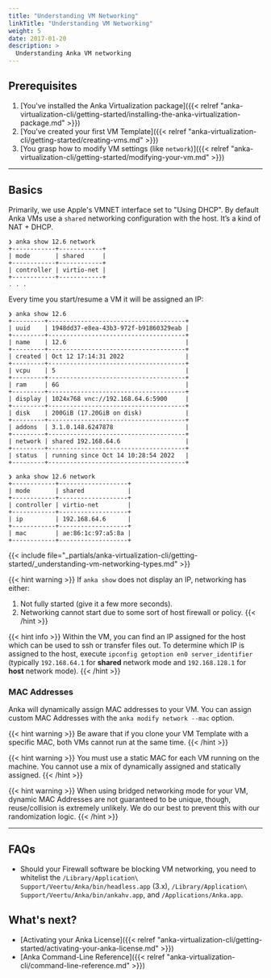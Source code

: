 ```yaml
---
title: "Understanding VM Networking"
linkTitle: "Understanding VM Networking"
weight: 5
date: 2017-01-20
description: >
  Understanding Anka VM networking
---
```


## Prerequisites

1. [You've installed the Anka Virtualization package]({{< relref "anka-virtualization-cli/getting-started/installing-the-anka-virtualization-package.md" >}})
2. [You've created your first VM Template]({{< relref "anka-virtualization-cli/getting-started/creating-vms.md" >}})
3. [You grasp how to modify VM settings (like `network`)]({{< relref "anka-virtualization-cli/getting-started/modifying-your-vm.md" >}})

---

## Basics

Primarily, we use Apple's VMNET interface set to "Using DHCP". By default Anka VMs use a `shared` networking configuration with the host. It’s a kind of NAT + DHCP.

```shell
❯ anka show 12.6 network
+------------+------------+
| mode       | shared     |
+------------+------------+
| controller | virtio-net |
+------------+------------+
. . .
```

Every time you start/resume a VM it will be assigned an IP:

```shell
❯ anka show 12.6
+---------+--------------------------------------+
| uuid    | 1948dd37-e8ea-43b3-972f-b91860329eab |
+---------+--------------------------------------+
| name    | 12.6                                 |
+---------+--------------------------------------+
| created | Oct 12 17:14:31 2022                 |
+---------+--------------------------------------+
| vcpu    | 5                                    |
+---------+--------------------------------------+
| ram     | 6G                                   |
+---------+--------------------------------------+
| display | 1024x768 vnc://192.168.64.6:5900     |
+---------+--------------------------------------+
| disk    | 200GiB (17.20GiB on disk)            |
+---------+--------------------------------------+
| addons  | 3.1.0.148.6247878                    |
+---------+--------------------------------------+
| network | shared 192.168.64.6                  |
+---------+--------------------------------------+
| status  | running since Oct 14 10:28:54 2022   |
+---------+--------------------------------------+

❯ anka show 12.6 network
+------------+-------------------+
| mode       | shared            |
+------------+-------------------+
| controller | virtio-net        |
+------------+-------------------+
| ip         | 192.168.64.6      |
+------------+-------------------+
| mac        | ae:86:1c:97:a5:8a |
+------------+-------------------+
```

{{< include file="_partials/anka-virtualization-cli/getting-started/_understanding-vm-networking-types.md" >}}

{{< hint warning >}}
If `anka show` does not display an IP, networking has either:
1. Not fully started (give it a few more seconds).
2. Networking cannot start due to some sort of host firewall or policy.
{{< /hint >}}

{{< hint info >}}
Within the VM, you can find an IP assigned for the host which can be used to ssh or transfer files out. To determine which IP is assigned to the host, execute `ipconfig getoption en0 server_identifier` (typically `192.168.64.1` for **shared** network mode and `192.168.128.1` for **host** network mode).
{{< /hint >}}

### MAC Addresses

Anka will dynamically assign MAC addresses to your VM. You can assign custom MAC Addresses with the `anka modify network --mac` option.

{{< hint warning >}}
Be aware that if you clone your VM Template with a specific MAC, both VMs cannot run at the same time.
{{< /hint >}}

{{< hint warning >}}
You must use a static MAC for each VM running on the machine. You cannot use a mix of dynamically assigned and statically assigned.
{{< /hint >}}


{{< hint warning >}}
When using bridged networking mode for your VM, dynamic MAC Addresses are not guaranteed to be unique, though, reuse/collision is extremely unlikely. We do our best to prevent this with our randomization logic.
{{< /hint >}}

---

## FAQs

- Should your Firewall software be blocking VM networking, you need to whitelist the `/Library/Application\ Support/Veertu/Anka/bin/headless.app` (3.x), `/Library/Application\ Support/Veertu/Anka/bin/ankahv.app`, and `/Applications/Anka.app`.

## What's next?

- [Activating your Anka License]({{< relref "anka-virtualization-cli/getting-started/activating-your-anka-license.md" >}})
- [Anka Command-Line Reference]({{< relref "anka-virtualization-cli/command-line-reference.md" >}})
